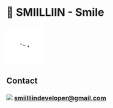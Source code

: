 # 👋 SMIILLIIN - Smile

<img src="cat.svg" alt="drawing" width="100px"/>

## Contact

### <img src="https://ssl.gstatic.com/ui/v1/icons/mail/rfr/gmail.ico" width="20px"> smiilliindeveloper@gmail.com
